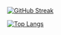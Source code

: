 [![GitHub Streak](https://streak-stats.demolab.com?user=chronosgit&ring=EB0000&fire=EB0000&currStreakLabel=EB0000)](https://git.io/streak-stats)

[![Top Langs](https://github-readme-stats.vercel.app/api/top-langs/?username=anuraghazra&layout=donut)](https://github.com/anuraghazra/github-readme-stats)
